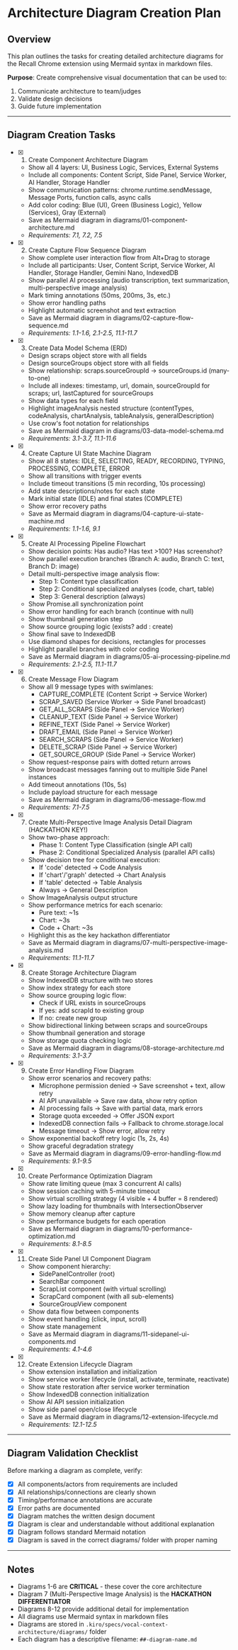 # Architecture Diagram Creation Plan

## Overview
This plan outlines the tasks for creating detailed architecture diagrams for the Recall Chrome extension using Mermaid syntax in markdown files.

**Purpose**: Create comprehensive visual documentation that can be used to:
1. Communicate architecture to team/judges
2. Validate design decisions
3. Guide future implementation

---

## Diagram Creation Tasks

- [x] 1. Create Component Architecture Diagram
  - Show all 4 layers: UI, Business Logic, Services, External Systems
  - Include all components: Content Script, Side Panel, Service Worker, AI Handler, Storage Handler
  - Show communication patterns: chrome.runtime.sendMessage, Message Ports, function calls, async calls
  - Add color coding: Blue (UI), Green (Business Logic), Yellow (Services), Gray (External)
  - Save as Mermaid diagram in diagrams/01-component-architecture.md
  - _Requirements: 7.1, 7.2, 7.5_

- [x] 2. Create Capture Flow Sequence Diagram
  - Show complete user interaction flow from Alt+Drag to storage
  - Include all participants: User, Content Script, Service Worker, AI Handler, Storage Handler, Gemini Nano, IndexedDB
  - Show parallel AI processing (audio transcription, text summarization, multi-perspective image analysis)
  - Mark timing annotations (50ms, 200ms, 3s, etc.)
  - Show error handling paths
  - Highlight automatic screenshot and text extraction
  - Save as Mermaid diagram in diagrams/02-capture-flow-sequence.md
  - _Requirements: 1.1-1.6, 2.1-2.5, 11.1-11.7_

- [x] 3. Create Data Model Schema (ERD)
  - Design scraps object store with all fields
  - Design sourceGroups object store with all fields
  - Show relationship: scraps.sourceGroupId → sourceGroups.id (many-to-one)
  - Include all indexes: timestamp, url, domain, sourceGroupId for scraps; url, lastCaptured for sourceGroups
  - Show data types for each field
  - Highlight imageAnalysis nested structure (contentTypes, codeAnalysis, chartAnalysis, tableAnalysis, generalDescription)
  - Use crow's foot notation for relationships
  - Save as Mermaid diagram in diagrams/03-data-model-schema.md
  - _Requirements: 3.1-3.7, 11.1-11.6_

- [x] 4. Create Capture UI State Machine Diagram
  - Show all 8 states: IDLE, SELECTING, READY, RECORDING, TYPING, PROCESSING, COMPLETE, ERROR
  - Show all transitions with trigger events
  - Include timeout transitions (5 min recording, 10s processing)
  - Add state descriptions/notes for each state
  - Mark initial state (IDLE) and final states (COMPLETE)
  - Show error recovery paths
  - Save as Mermaid diagram in diagrams/04-capture-ui-state-machine.md
  - _Requirements: 1.1-1.6, 9.1_

- [x] 5. Create AI Processing Pipeline Flowchart
  - Show decision points: Has audio? Has text >100? Has screenshot?
  - Show parallel execution branches (Branch A: audio, Branch C: text, Branch D: image)
  - Detail multi-perspective image analysis flow:
    - Step 1: Content type classification
    - Step 2: Conditional specialized analyses (code, chart, table)
    - Step 3: General description (always)
  - Show Promise.all synchronization point
  - Show error handling for each branch (continue with null)
  - Show thumbnail generation step
  - Show source grouping logic (exists? add : create)
  - Show final save to IndexedDB
  - Use diamond shapes for decisions, rectangles for processes
  - Highlight parallel branches with color coding
  - Save as Mermaid diagram in diagrams/05-ai-processing-pipeline.md
  - _Requirements: 2.1-2.5, 11.1-11.7_

- [x] 6. Create Message Flow Diagram
  - Show all 9 message types with swimlanes:
    - CAPTURE_COMPLETE (Content Script → Service Worker)
    - SCRAP_SAVED (Service Worker → Side Panel broadcast)
    - GET_ALL_SCRAPS (Side Panel → Service Worker)
    - CLEANUP_TEXT (Side Panel → Service Worker)
    - REFINE_TEXT (Side Panel → Service Worker)
    - DRAFT_EMAIL (Side Panel → Service Worker)
    - SEARCH_SCRAPS (Side Panel → Service Worker)
    - DELETE_SCRAP (Side Panel → Service Worker)
    - GET_SOURCE_GROUP (Side Panel → Service Worker)
  - Show request-response pairs with dotted return arrows
  - Show broadcast messages fanning out to multiple Side Panel instances
  - Add timeout annotations (10s, 5s)
  - Include payload structure for each message
  - Save as Mermaid diagram in diagrams/06-message-flow.md
  - _Requirements: 7.1-7.5_

- [x] 7. Create Multi-Perspective Image Analysis Detail Diagram (HACKATHON KEY!)
  - Show two-phase approach:
    - Phase 1: Content Type Classification (single API call)
    - Phase 2: Conditional Specialized Analysis (parallel API calls)
  - Show decision tree for conditional execution:
    - If 'code' detected → Code Analysis
    - If 'chart'/'graph' detected → Chart Analysis
    - If 'table' detected → Table Analysis
    - Always → General Description
  - Show ImageAnalysis output structure
  - Show performance metrics for each scenario:
    - Pure text: ~1s
    - Chart: ~3s
    - Code + Chart: ~3s
  - Highlight this as the key hackathon differentiator
  - Save as Mermaid diagram in diagrams/07-multi-perspective-image-analysis.md
  - _Requirements: 11.1-11.7_

- [x] 8. Create Storage Architecture Diagram
  - Show IndexedDB structure with two stores
  - Show index strategy for each store
  - Show source grouping logic flow:
    - Check if URL exists in sourceGroups
    - If yes: add scrapId to existing group
    - If no: create new group
  - Show bidirectional linking between scraps and sourceGroups
  - Show thumbnail generation and storage
  - Show storage quota checking logic
  - Save as Mermaid diagram in diagrams/08-storage-architecture.md
  - _Requirements: 3.1-3.7_

- [x] 9. Create Error Handling Flow Diagram
  - Show error scenarios and recovery paths:
    - Microphone permission denied → Save screenshot + text, allow retry
    - AI API unavailable → Save raw data, show retry option
    - AI processing fails → Save with partial data, mark errors
    - Storage quota exceeded → Offer JSON export
    - IndexedDB connection fails → Fallback to chrome.storage.local
    - Message timeout → Show error, allow retry
  - Show exponential backoff retry logic (1s, 2s, 4s)
  - Show graceful degradation strategy
  - Save as Mermaid diagram in diagrams/09-error-handling-flow.md
  - _Requirements: 9.1-9.5_

- [x] 10. Create Performance Optimization Diagram
  - Show rate limiting queue (max 3 concurrent AI calls)
  - Show session caching with 5-minute timeout
  - Show virtual scrolling strategy (4 visible + 4 buffer = 8 rendered)
  - Show lazy loading for thumbnails with IntersectionObserver
  - Show memory cleanup after capture
  - Show performance budgets for each operation
  - Save as Mermaid diagram in diagrams/10-performance-optimization.md
  - _Requirements: 8.1-8.5_

- [x] 11. Create Side Panel UI Component Diagram
  - Show component hierarchy:
    - SidePanelController (root)
    - SearchBar component
    - ScrapList component (with virtual scrolling)
    - ScrapCard component (with all sub-elements)
    - SourceGroupView component
  - Show data flow between components
  - Show event handling (click, input, scroll)
  - Show state management
  - Save as Mermaid diagram in diagrams/11-sidepanel-ui-components.md
  - _Requirements: 4.1-4.6_

- [x] 12. Create Extension Lifecycle Diagram
  - Show extension installation and initialization
  - Show service worker lifecycle (install, activate, terminate, reactivate)
  - Show state restoration after service worker termination
  - Show IndexedDB connection initialization
  - Show AI API session initialization
  - Show side panel open/close lifecycle
  - Save as Mermaid diagram in diagrams/12-extension-lifecycle.md
  - _Requirements: 12.1-12.5_

---

## Diagram Validation Checklist

Before marking a diagram as complete, verify:
- [x] All components/actors from requirements are included
- [x] All relationships/connections are clearly shown
- [x] Timing/performance annotations are accurate
- [x] Error paths are documented
- [x] Diagram matches the written design document
- [x] Diagram is clear and understandable without additional explanation
- [x] Diagram follows standard Mermaid notation
- [x] Diagram is saved in the correct diagrams/ folder with proper naming

---

## Notes

- Diagrams 1-6 are **CRITICAL** - these cover the core architecture
- Diagram 7 (Multi-Perspective Image Analysis) is the **HACKATHON DIFFERENTIATOR**
- Diagrams 8-12 provide additional detail for implementation
- All diagrams use Mermaid syntax in markdown files
- Diagrams are stored in `.kiro/specs/vocal-context-architecture/diagrams/` folder
- Each diagram has a descriptive filename: `##-diagram-name.md`
